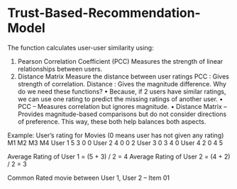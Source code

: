 # Trust-Based-Recommendation-Model
The function calculates user-user similarity using:
1.	Pearson Correlation Coefficient (PCC)
Measures the strength of linear relationships between users.
2.	Distance Matrix 
Measure the distance between user ratings
PCC : Gives strength of correlation.
Distance : Gives the magnitude difference.
Why do we need these functions?
•	Because, if 2 users have similar ratings, we can use one rating to predict the missing ratings of another user.
•	PCC – Measures correlation but ignores magnitude.
•	Distance Matrix – Provides magnitude-based comparisons but do not consider directions of preference.
This way, these both help balances both aspects.

Example: 
User’s rating for Movies (0 means user has not given any rating)
	M1	M2	M3	M4
User 1	5	3	0	0
User 2	4	0	0	2
User 3	0	3	4	0
User 4	2	0	4	5

Average Rating of User 1 = (5 + 3) / 2 = 4
Average Rating of User 2 = (4 + 2) / 2 = 3

Common Rated movie between User 1, User 2 – Item 01

